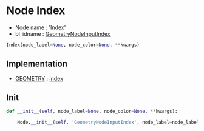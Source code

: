 # Node Index

- Node name : 'Index'
- bl_idname : [GeometryNodeInputIndex](https://docs.blender.org/api/current/bpy.types.GeometryNodeInputIndex.html)


``` python
Index(node_label=None, node_color=None, **kwargs)
```
## Implementation

- [GEOMETRY](/docs/GeoNodes/socket_GEOMETRY.md) : [index](/docs/GeoNodes/socket_GEOMETRY.md#index)

## Init

``` python
def __init__(self, node_label=None, node_color=None, **kwargs):

    Node.__init__(self, 'GeometryNodeInputIndex', node_label=node_label, node_color=node_color, **kwargs)
```
